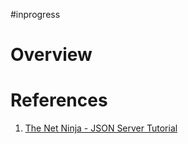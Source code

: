 #inprogress 

# Overview








# References
1. [The Net Ninja - JSON Server Tutorial](https://youtube.com/playlist?list=PL4cUxeGkcC9i2v2ZqJgydXIcRq_ZizIdD)
